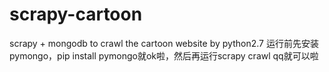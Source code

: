 # scrapy-cartoon
scrapy + mongodb to crawl the cartoon website by python2.7
运行前先安装pymongo，pip install pymongo就ok啦，然后再运行scrapy crawl qq就可以啦
